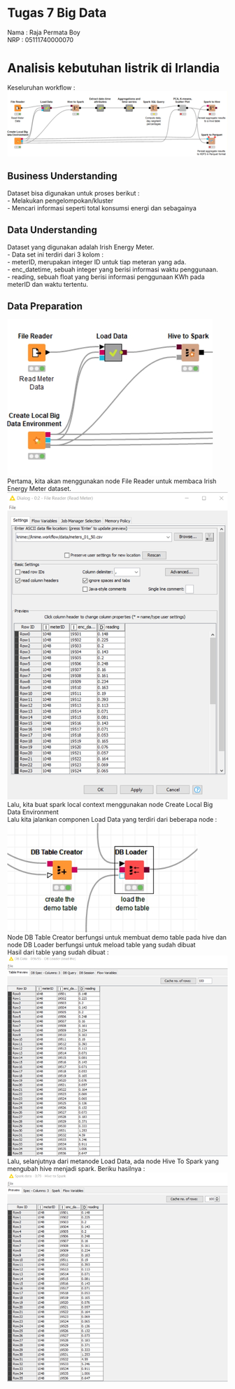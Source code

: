 <h1> Tugas 7 Big Data </h1>
Nama : Raja Permata Boy <br>
NRP : 05111740000070 <br>

<h1> Analisis kebutuhan listrik di Irlandia</h1>
Keseluruhan workflow :
<img src="/tugas7bd/workflow.jpg"><br>
<h2>Business Understanding</h2>
Dataset bisa digunakan untuk proses berikut :<br>
- Melakukan pengelompokan/kluster<br>
- Mencari informasi seperti total konsumsi energi dan sebagainya <br>

<h2> Data Understanding</h2>
Dataset yang digunakan adalah Irish Energy Meter. <br>
- Data set ini terdiri dari 3 kolom : <br> 
- meterID, merupakan integer ID untuk tiap meteran yang ada.<br>
- enc_datetime, sebuah integer yang berisi informasi waktu penggunaan.<br>
- reading, sebuah float yang berisi informasi penggunaan KWh pada meterID dan waktu tertentu.<br>

<h2>Data Preparation </h2>
<img src="/tugas7bd/dataprep.jpg"><br>
Pertama, kita akan menggunakan node File Reader untuk membaca Irish Energy Meter dataset. <br>
<img src="/tugas7bd/conffilereader.jpg"><br>
Lalu, kita buat spark local context menggunakan node Create Local Big Data Environment <br>
Lalu kita jalankan componen Load Data yang terdiri dari beberapa node : <br>
<img src="/tugas7bd/loaddata.jpg"><br>
Node DB Table Creator berfungsi untuk membuat demo table pada hive dan node DB Loader berfungsi untuk meload table yang sudah dibuat<br>
Hasil dari table yang sudah dibuat : <br>
<img src="/tugas7bd/dbloader.jpg"><br>
Lalu, selanjutnya dari metanode Load Data, ada node Hive To Spark yang mengubah hive menjadi spark. Beriku hasilnya :<br>
 <img src="/tugas7bd/hivetospark.jpg"><br>
  
